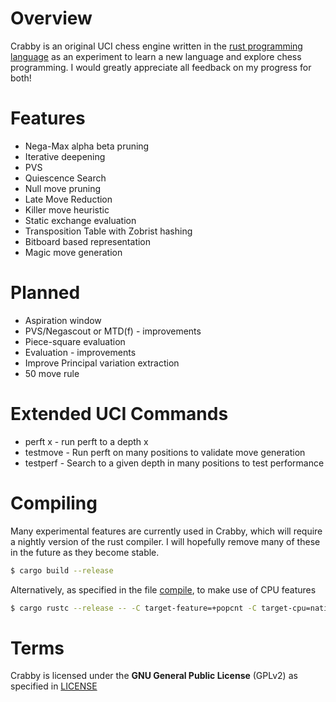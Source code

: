 # Overview
Crabby is an original UCI chess engine written in the [rust programming language](https://www.rust-lang.org/) as an experiment to learn a new language and explore chess programming.
I would greatly appreciate all feedback on my progress for both!

# Features
* Nega-Max alpha beta pruning
* Iterative deepening
* PVS
* Quiescence Search
* Null move pruning
* Late Move Reduction
* Killer move heuristic
* Static exchange evaluation
* Transposition Table with Zobrist hashing
* Bitboard based representation
* Magic move generation

# Planned
* Aspiration window
* PVS/Negascout or MTD(f) - improvements
* Piece-square evaluation
* Evaluation - improvements
* Improve Principal variation extraction
* 50 move rule

# Extended UCI Commands
* perft x - run perft to a depth x
* testmove - Run perft on many positions to validate move generation
* testperf - Search to a given depth in many positions to test performance

# Compiling
Many experimental features are currently used in Crabby, which will require a nightly version of the rust compiler.
I will hopefully remove many of these in the future as they become stable.
```sh
$ cargo build --release
```
Alternatively, as specified in the file [compile](compile), to make use of CPU features
```sh
$ cargo rustc --release -- -C target-feature=+popcnt -C target-cpu=native
```
# Terms
Crabby is licensed under the **GNU General Public License** (GPLv2) as specified in [LICENSE](LICENSE)
